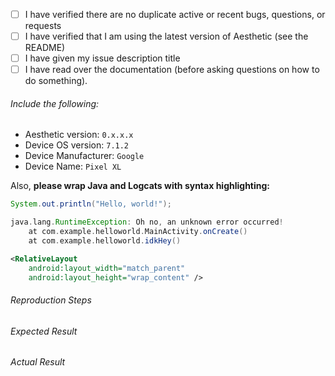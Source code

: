 - [ ] I have verified there are no duplicate active or recent bugs, questions, or requests
- [ ] I have verified that I am using the latest version of Aesthetic (see the README)
- [ ] I have given my issue description title
- [ ] I have read over the documentation (before asking questions on how to do something).

###### Include the following:
 - Aesthetic version: `0.x.x.x`
 - Device OS version: `7.1.2`
 - Device Manufacturer: `Google`
 - Device Name: `Pixel XL`

Also, **please wrap Java and Logcats with syntax highlighting:**

```java
System.out.println("Hello, world!");
```

```gradle
java.lang.RuntimeException: Oh no, an unknown error occurred!
    at com.example.helloworld.MainActivity.onCreate()
    at com.example.helloworld.idkHey()
```

```xml
<RelativeLayout
    android:layout_width="match_parent"
    android:layout_height="wrap_content" />
```
 
###### Reproduction Steps


###### Expected Result


###### Actual Result

